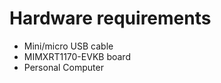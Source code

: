 Hardware requirements
=====================
- Mini/micro USB cable
- MIMXRT1170-EVKB board
- Personal Computer
